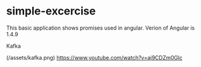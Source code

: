 # simple-excercise
This basic application shows promises used in angular. Verion of Angular is 1.4.9 

Kafka

(/assets/kafka.png)
https://www.youtube.com/watch?v=aj9CDZm0Glc

